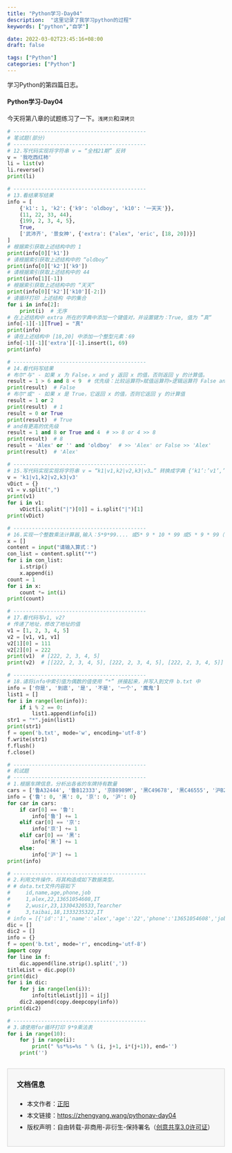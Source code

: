 ```yaml
---
title: "Python学习-Day04"
description:  "这里记录了我学习python的过程"
keywords: ["python","自学"]

date: 2022-03-02T23:45:16+08:00
draft: false

tags: ["Python"]
categories: ["Python"]
---
```


学习Python的第四篇日志。

<!--more-->

#### Python学习-Day04

今天将第八章的试题练习了一下。`浅拷贝`和`深拷贝`

```python
# -------------------------------------------
# 笔试题(部分)
# -------------------------------------------
# 12.写代码实现将字符串 v = “全栈21期” 反转
v = '我吃西红柿'
li = list(v)
li.reverse()
print(li)

# -------------------------------------------
# 13.看结果写结果
info = [
    {'k1': 1, 'k2': {'k9': 'oldboy', 'k10': '一天天'}},
    (11, 22, 33, 44),
    {199, 2, 3, 4, 5},
    True,
    ['武沛齐', '景女神', {'extra': ("alex", 'eric', [18, 20])}]
]
# 根据索引获取上述结构中的 1
print(info[0]['k1'])
# 请根据索引获取上述结构中的 “oldboy”
print(info[0]['k2']['k9'])
# 请根据索引获取上述结构中的 44
print(info[1][-1])
# 根据索引获取上述结构中的 “天天”
print(info[0]['k2']['k10'][-2:])
# 请循环打印 上述结构 中的集合
for i in info[2]:
    print(i)  # 无序
# 在上述结构中 extra 所在的字典中添加一个键值对，并设置键为：True, 值为 ”真“
info[-1][-1][True] = "真"
print(info)
# 请在上述结构中 [18,20] 中添加一个整型元素：69
info[-1][-1]['extra'][-1].insert(1, 69)
print(info)

# -------------------------------------------
# 14.看代码写结果
# 布尔"与" - 如果 x 为 False，x and y 返回 x 的值，否则返回 y 的计算值。
result = 1 > 6 and 8 < 9  # 优先级：比较运算符>赋值运算符>逻辑运算符 False and True  >> False
print(result)  # False
# 布尔"或" - 如果 x 是 True，它返回 x 的值，否则它返回 y 的计算值
result = 1 or 2
print(result)  # 1
result = 0 or True
print(result)  # True
# and有更高的优先级
result = 1 and 8 or True and 4  # >> 8 or 4 >> 8
print(result)  # 8
result = 'Alex' or '' and 'oldboy'  # >> 'Alex' or False >> 'Alex'
print(result)  # 'Alex'

# -------------------------------------------
# 15.写代码实现实现将字符串 v = “k1|v1,k2|v2,k3|v3…” 转换成字典 {‘k1’:’v1’,’k2’:’v2’,’k3’:’v3’..}
v = 'k1|v1,k2|v2,k3|v3'
vDict = {}
v1 = v.split(",")
print(v1)
for i in v1:
    vDict[i.split("|")[0]] = i.split("|")[1]
print(vDict)

# -------------------------------------------
# 16.实现一个整数乘法计算器,输入：5*9*99.... 或5* 9 * 10 * 99 或5 * 9 * 99（含空白）
x = []
content = input("请输入算式：")
con_list = content.split("*")
for i in con_list:
    i.strip()
    x.append(i)
count = 1
for i in x:
    count *= int(i)
print(count)

# -------------------------------------------
# 17.看代码写v1, v2?
# 传递了地址，修改了地址的值
v1 = [1, 2, 3, 4, 5]
v2 = [v1, v1, v1]
v2[1][0] = 111
v2[2][0] = 222
print(v1)  # [222, 2, 3, 4, 5]
print(v2)  # [[222, 2, 3, 4, 5], [222, 2, 3, 4, 5], [222, 2, 3, 4, 5]]

# -------------------------------------------
# 18.请将info中索引值为偶数的值使用 “*” 拼接起来，并写入到文件 b.txt 中
info = ['你是', '到底', '是', '不是', '一个', '魔鬼']
list1 = []
for i in range(len(info)):
    if i % 2 == 0:
        list1.append(info[i])
str1 = "*".join(list1)
print(str1)
f = open('b.txt', mode='w', encoding='utf-8')
f.write(str1)
f.flush()
f.close()

# -------------------------------------------
# 机试题
# -------------------------------------------
# 1.根据车牌信息，分析出各省的车牌持有数量
cars = ['鲁A32444', '鲁B12333', '京B8989M', '黑C49678', '黑C46555', '沪B25041', '黑C34567', '沪A46556']
info = {'鲁': 0, '黑': 0, '京': 0, '沪': 0}
for car in cars:
    if car[0] == '鲁':
        info['鲁'] += 1
    elif car[0] == '京':
        info['京'] += 1
    elif car[0] == '黑':
        info['黑'] += 1
    else:
        info['沪'] += 1
print(info)

# -------------------------------------------
# 2.利用文件操作，将其构造成如下数据类型。
# # data.txt文件内容如下
#     id,name,age,phone,job
#     1,alex,22,13651054608,IT
#     2,wusir,23,13304320533,Tearcher
#     3,taibai,18,1333235322,IT
# info = [{'id':'1','name':'alex','age':'22','phone':'13651054608','job':'IT'},......]
dic = []
dic2 = []
info = {}
f = open('b.txt', mode='r', encoding='utf-8')
import copy
for line in f:
    dic.append(line.strip().split(','))
titleList = dic.pop(0)
print(dic)
for i in dic:
    for j in range(len(i)):
        info[titleList[j]] = i[j]
    dic2.append(copy.deepcopy(info))
print(dic2)

# -------------------------------------------
# 3.请使用for循环打印 9*9乘法表
for i in range(10):
    for j in range(i):
        print(" %s*%s=%s " % (i, j+1, i*(j+1)), end='')
    print('')

```



<div style="margin-top:2em;padding:0 1.5em;border:1px solid #d3d3d3;background-color:#f7f7f7">
    <h3>文档信息</h3>
    <ul style="padding-bottom:1.5em;">
        <li style="padding-top:0.5em;">本文作者：<a href="https://zhengyang.wang/about" target="_blank">正阳</a></li>
        <li style="padding-top:0.5em;">本文链接：<a href="https://zhengyang.wang/pythonav-day04/" target="_blank">https://zhengyang.wang/pythonav-day04</a></li>
        <li style="padding-top:0.5em;">版权声明：自由转载-非商用-非衍生-保持署名（<a href="http://creativecommons.org/licenses/by-nc-nd/3.0/deed.zh" target="_blank">创意共享3.0许可证</a>）</li>
    </ul>
</div>